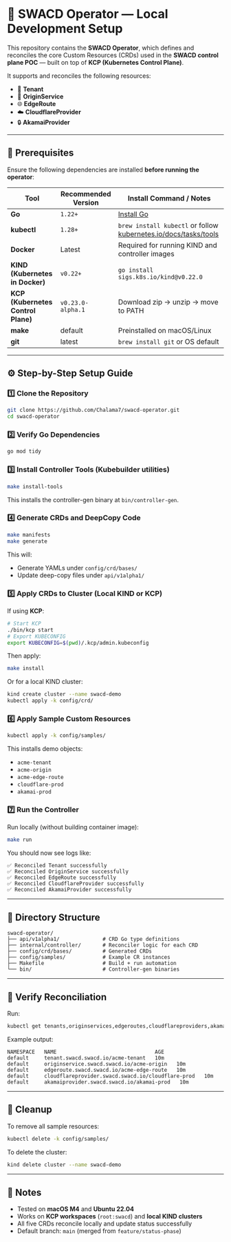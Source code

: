 # 🧩 SWACD Operator — Local Development Setup

This repository contains the **SWACD Operator**, which defines and reconciles the core Custom Resources (CRDs) used in the **SWACD control plane POC** — built on top of **KCP (Kubernetes Control Plane)**.

It supports and reconciles the following resources:
- 🧱 **Tenant**
- 🔗 **OriginService**
- 🌐 **EdgeRoute**
- ☁️ **CloudflareProvider**
- 🔒 **AkamaiProvider**

---

## 🧠 Prerequisites

Ensure the following dependencies are installed **before running the operator**:

| Tool | Recommended Version | Install Command / Notes |
|------|---------------------|--------------------------|
| **Go** | `1.22+` | [Install Go](https://go.dev/doc/install) |
| **kubectl** | `1.28+` | `brew install kubectl` or follow [kubernetes.io/docs/tasks/tools](https://kubernetes.io/docs/tasks/tools/) |
| **Docker** | Latest | Required for running KIND and controller images |
| **KIND (Kubernetes in Docker)** | `v0.22+` | `go install sigs.k8s.io/kind@v0.22.0` |
| **KCP (Kubernetes Control Plane)** | `v0.23.0-alpha.1` | Download zip → unzip → move to PATH |
| **make** | default | Preinstalled on macOS/Linux |
| **git** | latest | `brew install git` or OS default |

---

## ⚙️ Step-by-Step Setup Guide

### 1️⃣ Clone the Repository
```bash
git clone https://github.com/Chalama7/swacd-operator.git
cd swacd-operator
```

### 2️⃣ Verify Go Dependencies
```bash
go mod tidy
```

### 3️⃣ Install Controller Tools (Kubebuilder utilities)
```bash
make install-tools
```
This installs the controller-gen binary at `bin/controller-gen`.

### 4️⃣ Generate CRDs and DeepCopy Code
```bash
make manifests
make generate
```
This will:
- Generate YAMLs under `config/crd/bases/`
- Update deep-copy files under `api/v1alpha1/`

### 5️⃣ Apply CRDs to Cluster (Local KIND or KCP)
If using **KCP**:
```bash
# Start KCP
./bin/kcp start
# Export KUBECONFIG
export KUBECONFIG=$(pwd)/.kcp/admin.kubeconfig
```
Then apply:
```bash
make install
```

Or for a local KIND cluster:
```bash
kind create cluster --name swacd-demo
kubectl apply -k config/crd/
```

### 6️⃣ Apply Sample Custom Resources
```bash
kubectl apply -k config/samples/
```
This installs demo objects:
- `acme-tenant`
- `acme-origin`
- `acme-edge-route`
- `cloudflare-prod`
- `akamai-prod`

### 7️⃣ Run the Controller
Run locally (without building container image):
```bash
make run
```
You should now see logs like:
```
✅ Reconciled Tenant successfully
✅ Reconciled OriginService successfully
✅ Reconciled EdgeRoute successfully
✅ Reconciled CloudflareProvider successfully
✅ Reconciled AkamaiProvider successfully
```

---

## 📂 Directory Structure
```
swacd-operator/
├── api/v1alpha1/              # CRD Go type definitions
├── internal/controller/       # Reconciler logic for each CRD
├── config/crd/bases/          # Generated CRDs
├── config/samples/            # Example CR instances
├── Makefile                   # Build + run automation
└── bin/                       # Controller-gen binaries
```

---

## 🧪 Verify Reconciliation
Run:
```bash
kubectl get tenants,originservices,edgeroutes,cloudflareproviders,akamaiproviders -A
```
Example output:
```
NAMESPACE   NAME                                AGE
default     tenant.swacd.swacd.io/acme-tenant   10m
default     originservice.swacd.swacd.io/acme-origin   10m
default     edgeroute.swacd.swacd.io/acme-edge-route   10m
default     cloudflareprovider.swacd.swacd.io/cloudflare-prod   10m
default     akamaiprovider.swacd.swacd.io/akamai-prod   10m
```

---

## 🧹 Cleanup
To remove all sample resources:
```bash
kubectl delete -k config/samples/
```
To delete the cluster:
```bash
kind delete cluster --name swacd-demo
```

---

## 🧾 Notes
- Tested on **macOS M4** and **Ubuntu 22.04**
- Works on **KCP workspaces** (`root:swacd`) and **local KIND clusters**
- All five CRDs reconcile locally and update status successfully
- Default branch: `main` (merged from `feature/status-phase`)
